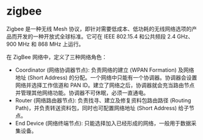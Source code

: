 # zigbee

Zigbee 是一种无线 Mesh 协议，即针对需要低成本、低功耗的无线网络选项的产品而开发的一种开放式全球标准。它可在 IEEE 802.15.4 和公共频段 2.4 GHz、900 MHz 和 868 MHz 上运行。

在 ZigBee 网络中，定义了三种网络角色：

- Coordinator (网络协调器节点): 负责网络的建立 (WPAN Formation) 及网络地址 (Short Address) 的分配。一个网络中只能有一个协调器。协调器会设置网络并选择工作信道和 PAN ID。建立了网络之后，协调器就会充当路由节点并管理其他网络功能。协调器不可休眠，必须一直通电。
- Router (网络路由器节点): 负责找寻、建立及修复资料包路由路径 (Routing Path)，并负责转送资料包，同时也可配置网络地址 (Short Address) 给子节点。
- End Device (网络终端节点): 只能选择加入已经形成的网络，一般用于数据采集设备。
